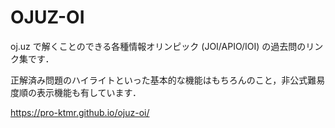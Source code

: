 # OJUZ-OI

oj.uz で解くことのできる各種情報オリンピック (JOI/APIO/IOI) の過去問のリンク集です．

正解済み問題のハイライトといった基本的な機能はもちろんのこと，非公式難易度順の表示機能も有しています．

https://pro-ktmr.github.io/ojuz-oi/
